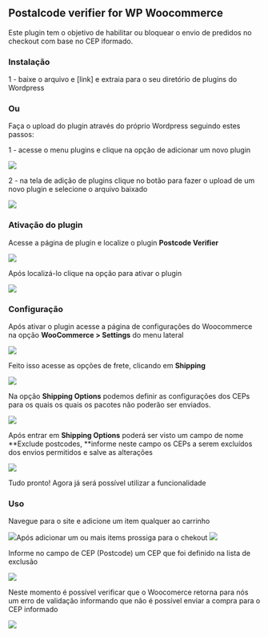 Postalcode verifier for WP Woocommerce
--------------------------------------

Este plugin tem o objetivo de habilitar ou bloquear o envio de predidos no checkout com base no CEP iformado.

### Instalação

1 - baixe o arquivo e [link] e extraia para o seu diretório de plugins do Wordpress

### Ou

Faça o upload do plugin através do próprio Wordpress seguindo estes passos:

1 - acesse o menu plugins e clique na opção de adicionar um novo plugin 

![](blob:https://froala.com/8a6cae4d-7ea3-401f-83e1-7b690beaeb8e)

2 - na tela de adição de plugins clique no botão para fazer o upload de um novo plugin e selecione o arquivo baixado

![](blob:https://froala.com/35984ed0-e8ec-46a6-a877-6ca58b5b30d9)

### Ativação do plugin

Acesse a página de plugin e localize o plugin **Postcode Verifier**

![](blob:https://froala.com/28b17b51-9879-4044-aba5-bd1fc1ea8aa4)

Após localizá-lo clique na opção para ativar o plugin

![](blob:https://froala.com/9a59e652-3747-4259-9ac8-c77eb5bcd4e8)

### Configuração

Após ativar o plugin acesse a página de configurações do Woocommerce na opção **WooCommerce \> Settings** do menu lateral

![](blob:https://froala.com/f9426674-4bf3-4497-b33d-8e7f7ec4a579)

Feito isso acesse as opções de frete, clicando em **Shipping** 

![](blob:https://froala.com/20b09440-1b56-447b-a746-828d0708b6f5)

Na opção **Shipping Options** podemos definir as configurações dos CEPs para os quais os quais os pacotes não poderão ser enviados.

![](blob:https://froala.com/3084875b-61e6-4a51-ab63-5dfbed992fad)

Após entrar em **Shipping Options** poderá ser visto um campo de nome **Exclude postcodes, **informe neste campo os CEPs a serem excluídos dos envios permitidos e salve as alterações

![](blob:https://froala.com/fc5fc378-9dd6-46ce-8d1b-a1f9fc9cca59)

Tudo pronto! Agora já será possível utilizar a funcionalidade

### Uso

Navegue para o site e adicione um item qualquer ao carrinho

![](blob:https://froala.com/793d2cc0-2474-43d5-9796-e118b711bc2d)Após adicionar um ou mais items prossiga para o chekout
![](blob:https://froala.com/ae49739a-a48e-425a-96a4-35b1866db279)

Informe no campo de CEP (Postcode) um CEP que foi definido na lista de exclusão 

![](blob:https://froala.com/17cca76a-e892-4abe-84ff-aae5bf039c74)

Neste momento é possível verificar que o Woocomerce retorna para nós um erro de validação informando que não é possível enviar a compra para o CEP informado

![](blob:https://froala.com/c36e4408-0204-4f9c-871e-813931393a27)


